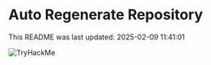 # Auto Regenerate Repository

This README was last updated: 2025-02-09 11:41:01

 ![TryHackMe](https://tryhackme.com/badge/533634)